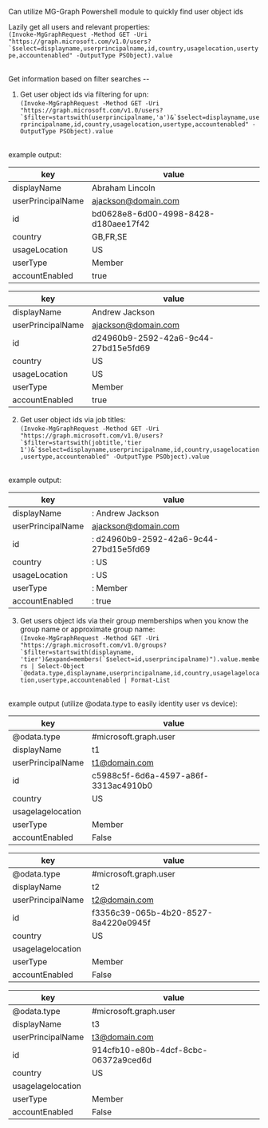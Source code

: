 Can utilize MG-Graph Powershell module to quickly find user object ids

Lazily get all users and relevant properties:
    <br/>```(Invoke-MgGraphRequest -Method GET -Uri "https://graph.microsoft.com/v1.0/users?`$select=displayname,userprincipalname,id,country,usagelocation,usertype,accountenabled" -OutputType PSObject).value```

<br/>Get information based on filter searches --
  1. Get user object ids via filtering for upn:
     <br/>```(Invoke-MgGraphRequest -Method GET -Uri "https://graph.microsoft.com/v1.0/users?`$filter=startswith(userprincipalname,'a')&`$select=displayname,userprincipalname,id,country,usagelocation,usertype,accountenabled" -OutputType PSObject).value```

<br/>example output:

| key               | value                                |
|-------------------|--------------------------------------|
| displayName       | Abraham Lincoln                      |
| userPrincipalName | ajackson@domain.com                  |
| id                | bd0628e8-6d00-4998-8428-d180aee17f42 |
| country           | GB,FR,SE                             |
| usageLocation     | US                                   |
| userType          | Member                               |
| accountEnabled    | true                                 |

| key               | value                                |
|-------------------|--------------------------------------|
| displayName       | Andrew Jackson                       |
| userPrincipalName | ajackson@domain.com                  |
| id                | d24960b9-2592-42a6-9c44-27bd15e5fd69 |
| country           | US                                   |
| usageLocation     | US                                   |
| userType          | Member                               |
| accountEnabled    | true                                 |

  2. Get user object ids via job titles:
     <br/>```(Invoke-MgGraphRequest -Method GET -Uri "https://graph.microsoft.com/v1.0/users?`$filter=startswith(jobtitle,'tier 1')&`$select=displayname,userprincipalname,id,country,usagelocation,usertype,accountenabled" -OutputType PSObject).value```

<br/>example output:

| key               | value                                  |
|-------------------|----------------------------------------|
| displayName       | : Andrew Jackson                       |
| userPrincipalName | ajackson@domain.com                    |
| id                | : d24960b9-2592-42a6-9c44-27bd15e5fd69 |
| country           | : US                                   |
| usageLocation     | : US                                   |
| userType          | : Member                               |
| accountEnabled    | : true                                 |

  3. Get users object ids via their group memberships when you know the group name or approximate group name:
     <br/>```(Invoke-MgGraphRequest -Method GET -Uri "https://graph.microsoft.com/v1.0/groups?`$filter=startswith(displayname, 'tier')&expand=members(`$select=id,userprincipalname)").value.members | Select-Object `@odata.type,displayname,userprincipalname,id,country,usagelagelocation,usertype,accountenabled | Format-List```

<br/>example output (utilize @odata.type to easily identity user vs device):

| key               | value                                |
|-------------------|--------------------------------------|
| @odata.type       | #microsoft.graph.user                |
| displayName       | t1                                   |
| userPrincipalName | t1@domain.com                        |
| id                | c5988c5f-6d6a-4597-a86f-3313ac4910b0 |
| country           | US                                   |
| usagelagelocation |                                      |
| userType          | Member                               |
| accountEnabled    | False                                |
        
| key               | value                                |
|-------------------|--------------------------------------|
| @odata.type       | #microsoft.graph.user                |
| displayName       | t2                                   |
| userPrincipalName | t2@domain.com                        |
| id                | f3356c39-065b-4b20-8527-8a4220e0945f |
| country           | US                                   |
| usagelagelocation |                                      |
| userType          | Member                               |
| accountEnabled    | False                                |
        
| key               | value                                |
|-------------------|--------------------------------------|
| @odata.type       | #microsoft.graph.user                |
| displayName       | t3                                   |
| userPrincipalName | t3@domain.com                        |
| id                | 914cfb10-e80b-4dcf-8cbc-06372a9ced6d |
| country           | US                                   |
| usagelagelocation |                                      |
| userType          | Member                               |
| accountEnabled    | False                                |
